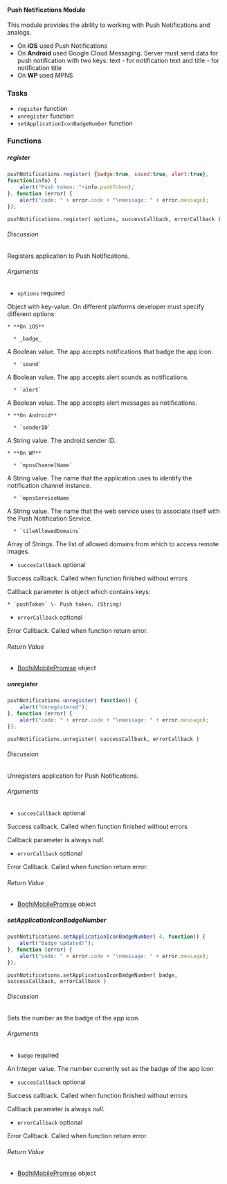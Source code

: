 #### Push Notifications Module

This module provides the ability to working with Push Notifications and analogs.

  * On **iOS** used Push Notifications
  * On **Android** used Google Cloud Messaging. Server must send data for push notification with two keys: text - for notification text and title - for notification title
  * On **WP** used MPNS

### Tasks

  * `register` function
  * `unregister` function
  * `setApplicationIconBadgeNumber` function

### Functions

##### register

```javascript
pushNotifications.register( {badge:true, sound:true, alert:true},  
function(info) {  
    alert("Push token: "+info.pushToken);  
}, function (error) {  
    alert("code: " + error.code + "\nmessage: " + error.message);  
});
```

`pushNotifications.register( options, successCallback, errorCallback )`

###### Discussion

Registers application to Push Notifications.

###### Arguments

  * `options` required

Object with key-value. On different platforms developer must specify different
options:

    * **On iOS**

      * _badge_

A Boolean value. The app accepts notifications that badge the app icon.

      * `sound`

A Boolean value. The app accepts alert sounds as notifications.

      * `alert`

A Boolean value. The app accepts alert messages as notifications.

    * **On Android**
    
      * `senderID`

A String value. The android sender ID.

    * **On WP**

      * `mpnsChannelName`

A String value. The name that the application uses to identify the
notification channel instance.

      * `mpnsServiceName`

A String value. The name that the web service uses to associate itself with
the Push Notification Service.

      * `tileAllowedDomains`

Array of Strings. The list of allowed domains from which to access remote
images.

  * `succesCallback` optional

Success callback. Called when function finished without errors

Callback parameter is object which contains keys:

    * `pushToken` \- Push token. (String)

  * `errorCallback` optional

Error Callback. Called when function return error.

###### Return Value

  * [BodhiMobilePromise](#kernel-promise) object

##### unregister

```javascript
pushNotifications.unregister( function() {  
    alert("Unregistered");  
}, function (error) {  
    alert("code: " + error.code + "\nmessage: " + error.message);  
});
```

`pushNotifications.unregister( successCallback, errorCallback )`

###### Discussion

Unregisters application for Push Notifications.

###### Arguments

  * `succesCallback` optional

Success callback. Called when function finished without errors

Callback parameter is always *null*.

  * `errorCallback` optional

Error Callback. Called when function return error.

###### Return Value

  * [BodhiMobilePromise](#kernel-promise) object

##### setApplicationIconBadgeNumber

```javascript
pushNotifications.setApplicationIconBadgeNumber( 4, function() {  
    alert("Badge updated!");  
}, function (error) {  
    alert("code: " + error.code + "\nmessage: " + error.message);  
});
```

`pushNotifications.setApplicationIconBadgeNumber( badge, successCallback, errorCallback )`

###### Discussion

Sets the number as the badge of the app icon.

###### Arguments

  * `badge` required

An Integer value. The number currently set as the badge of the app icon

  * `succesCallback` optional

Success callback. Called when function finished without errors

Callback parameter is always *null*.

  * `errorCallback` optional

Error Callback. Called when function return error.

###### Return Value

  * [BodhiMobilePromise](#kernel-promise) object
